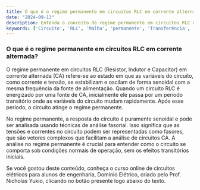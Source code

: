```yaml
---
title: O que é o regime permanente em circuitos RLC em corrente alternada?
date: "2024-09-13"
description: Entenda o conceito de regime permanente em circuitos RLC quando submetidos a uma fonte de corrente alternada.
keywords: ['Circuito', 'RLC', 'Malha', 'permanente', 'Transferência', 'senoidal', 'Alternada']
---
```


### O que é o regime permanente em circuitos RLC em corrente alternada?

O regime permanente em circuitos RLC (Resistor, Indutor e Capacitor) em corrente alternada (CA) refere-se ao estado em que as variáveis do circuito, como corrente e tensão, se estabilizam e oscilam de forma senoidal com a mesma frequência da fonte de alimentação. Quando um circuito RLC é energizado por uma fonte de CA, inicialmente ele passa por um período transitório onde as variáveis do circuito mudam rapidamente. Após esse período, o circuito atinge o regime permanente.

No regime permanente, a resposta do circuito é puramente senoidal e pode ser analisada usando técnicas de análise fasorial. Isso significa que as tensões e correntes no circuito podem ser representadas como fasores, que são vetores complexos que facilitam a análise de circuitos CA. A análise no regime permanente é crucial para entender como o circuito se comporta sob condições normais de operação, sem os efeitos transitórios iniciais.

Se você gostou deste conteúdo, conheça o curso online de circuitos elétricos para alunos de engenharia, Domínio Elétrico, criado pelo Prof. Nicholas Yukio, clicando no botão presente logo abaixo do texto.